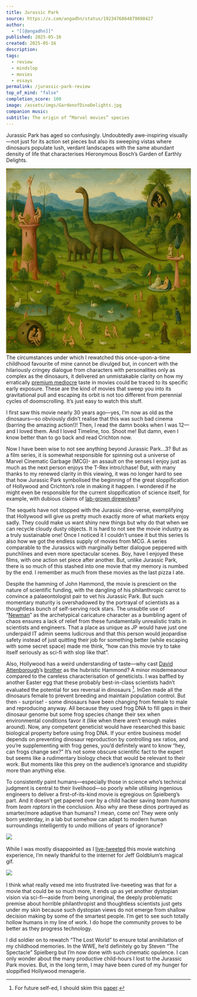 ```yaml
---
title: Jurassic Park
source: https://x.com/angadhn/status/1923476864879698427
author:
  - "[[@angadhn]]"
published: 2025-05-16
created: 2025-05-16
description:
tags:
  - review
  - mindslop
  - movies
  - essays
permalink: /jurassic-park-review
top_of_mind: "false"
completion_score: 100
image: /assets/imgs/GardenofDinoDelights.jpg
companion music:
subtitle: The origin of “Marvel movies” species
---
```

Jurassic Park has aged so confusingly. Undoubtedly awe-inspiring visually—not just for its action set pieces but also its sweeping vistas where dinosaurs populate lush, verdant landscapes with the same abundant density of life that characterises Hieronymous Bosch’s Garden of Earthly Delights.

![Garden of Dino Delights](assets/imgs/GardenofDinoDelights.jpg)
The circumstances under which I rewatched this once-upon-a-time childhood favourite of mine cannot be divulged but, in concert with the hilariously cringey dialogue from characters with personalities only as complex as the dinosaurs, it delivered an unmistakable clarity on how my erratically [premium mediocre](https://www.ribbonfarm.com/2017/08/17/the-premium-mediocre-life-of-maya-millennial/) taste in movies could be traced to its specific early exposure. These are the kind of movies that sweep you into  its gravitational pull and escaping its orbit is not too different from perennial cycles of doomscrolling. It’s just easy to watch this stuff.

I first saw this movie nearly 30 years ago—yes, I’m now as old as the dinosaurs—so obviously didn’t realise that this was such bad cinema (barring the amazing action!)! Then, I read the damn books when I was 12—and I loved them. And I loved Timeline, too. Shoot me! But damn, even I know better than to go back and read Crichton now.

Now I have been wise to not see anything beyond Jurassic Park…3? But as a film series, it is somewhat responsible for spinning out a universe of Marvel Cinematic Garbage (MCG)- an assault on the senses I enjoy just as much as the next person enjoys the T-Rex intro/chase! But, with many thanks to my renewed clarity in this viewing, it was no longer hard to see that how Jurassic Park symbolised the beginning of the great sloppification of Hollywood and Crichton’s role in making it happen. I wondered if he might even be responsible for the current sloppification of science itself, for example, with dubious claims of [lab-grown direwolves](https://bsky.app/profile/philipcball.bsky.social/post/3lprov46mp22x)?

The sequels have not stopped with the Jurassic dino-verse, exemplifying that Hollywood will give us pretty much exactly more of what markets enjoy sadly. They could make us want shiny new things but why do that when we can recycle cloudy dusty objects. It is hard to not see the movie industry as a truly sustainable one! Once I noticed it I couldn’t unsee it but this series Is also how we got the endless supply of movies from MCG. A series comparable to the Jurassics with marginally better dialogue peppered with punchlines and even more spectacular scenes. Boy, have I enjoyed these films, with one action set piece after another. But, unlike Jurassic Park, there is so much of this stashed into one movie that my memory is numbed by the end. I remember as much from these movies as the last pizza I ate.

Despite the hamming of John Hammond, the movie is prescient on the nature of scientific funding, with the dangling of his philanthropic carrot to convince a palaeontologist pair to vet his Jurassic Park. But such momentary maturity is overshadowed by the portrayal of scientists as a thoughtless bunch of self-serving rock stars. The unsubtle use of “[Newman](https://en.wikipedia.org/wiki/Newman_(Seinfeld))” as the archetypical caricature character as a bumbling agent of chaos ensures a lack of relief from these fundamentally unrealistic traits in scientists and engineers. That a place as unique as JP would have just one underpaid IT admin seems ludicrous and that this person would jeopardise safety instead of just quitting their job for something better (while escaping with some secret space) made me think, “how can this movie try to take itself seriously as sci-fi with slop like that”.

Also, Hollywood has a weird understanding of taste—why cast [David Attenborough]( https://en.m.wikipedia.org/wiki/David_Attenborough)’s [brother](https://en.m.wikipedia.org/wiki/Richard_Attenborough) as the hubristic Hammond? A minor misdemeanour compared to the careless characterisation of geneticists. I was baffled by another Easter egg that these probably best-in-class scientists hadn’t evaluated the potential for sex reversal in dinosaurs [^1]. InGen made all the dinosaurs female to prevent breeding and maintain population control. But then - surprise! - some dinosaurs have been changing from female to male and reproducing anyway.
All because they used frog DNA to fill gaps in their dinosaur genome but some frog species change their sex when environmental conditions favor it (like when there aren’t enough males around). Now, any competent geneticist would have researched this basic biological property before using frog DNA. If your entire business model depends on preventing dinosaur reproduction by controlling sex ratios, and you’re supplementing with frog genes, you’d definitely want to know “hey, can frogs change sex?” It’s not some obscure scientific fact to the expert but seems like a rudimentary biology check that would be relevant to their work. But moments like this prey on the audience’s ignorance and stupidity more than anything else.

To consistently paint humans—especially those in science who’s technical judgment is central to their livelihood—so poorly while utilising ingenious engineers to deliver a first-of-its-kind movie is egregious on Spielberg’s part. And it doesn’t get papered over by a child hacker saving *team humans* from *team raptors* in the conclusion. Also why are these dinos portrayed as smarter/more adaptive than humans? I mean, come on! They were only born yesterday, in a lab but somehow can adapt to modern human surroundings intelligently to undo millions of years of ignorance?

![](https://media2.giphy.com/media/n3CY3uu70L2f3KrciA/giphy.gif?cid=6c09b952ax3x9am13k2my3o0jlaj43psmjkjqs3p0xj3z52e&ep=v1_internal_gif_by_id&rid=giphy.gif&ct=g)

While I was mostly disappointed as I [live-tweeted](https://x.com/angadhn/status/1923452612453560732) this movie watching experience, I’m newly thankful to the internet for Jeff Goldblum’s magical gif.

![](https://media1.tenor.com/m/lt3lDXvsGbkAAAAd/jurassic.gif)

I think what really vexed me into frustrated live-tweeting was that for a movie that could be so much more, it ends up as yet another dystopian vision via sci-fi—aside from being unoriginal, the deeply problematic premise about horrible philanthropist and thoughtless scientists just gets under my skin because such dystopian views do not emerge from shallow decision making by some of the smartest people. I’m get to see such totally hollow humans in my line of work. I do hope the community proves to be better as they progress technology.

I did soldier on to rewatch “The Lost World” to ensure total annihilation of my childhood memories. In the WWE, he’d definitely go by Steven “The Spectacle” Spielberg but I’m now done with such cinematic opulence. I can only wonder about the many productive child-hours I lost to the Jurassic Park movies. But, in the long term, I may have been cured of my hunger for sloppified Hollywood menagerie. 

[^1]: For future self-ed, I should skim this [paper](https://www.cell.com/callback?red_uri=%2Fcurrent-biology%2Ffulltext%2FS0960-9822%252818%252931268-5&code=Uf58W0k7bBJ502VRMVhuPbRH-cOWcKMrilB_1L09&state=15857709121).
